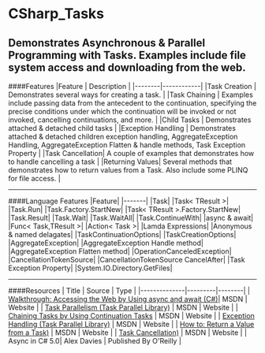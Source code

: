 # CSharp_Tasks
Demonstrates Asynchronous &amp; Parallel Programming with Tasks. Examples include file system access and downloading from the web.
---
####Features
|Feature | Description |
|--------|------------|
|Task Creation | Demonstrates several ways for creating a task. |
|Task Chaining | Examples include passing data from the antecedent to the continuation, specifying the precise conditions under which the continuation will be invoked or not invoked, cancelling continuations, and more. |
|Child Tasks | Demonstrates attached & detached child tasks |
|Exception Handling | Demonstrates attached & detached children exception handling, AggregateException Handling, AggregateException Flatten & handle methods, Task Exception Property |
|Task Cancellation| A couple of examples that demonstrates how to handle cancelling a task |
|Returning Values| Several methods that demonstrates how to return values from a Task. Also include some PLINQ for file access. |

---

####Language Features
|Feature|
|-------|
|Task|
|Task< TResult >|
|Task.Run|
|Task.Factory.StartNew|
|Task< TResult >.Factory.StartNew|
|Task.Result|
|Task.Wait|
|Task.WaitAll|
|Task.ContinueWith|
|async & await|
|Func< Task,TResult >|
|Action< Task >|
|Lamda Expressions|
|Anonymous & named delagates|
|TaskContinuationOptions|
|TaskCreationOptions|
|AggregateException|
|AggregateException Handle method|
|AggregateException Flatten method|
|OperationCanceledException|
|CancellationTokenSource|
|CancellationTokenSource CancelAfter|
|Task Exception Property|
|System.IO.Directory.GetFiles|


---
####Resources
| Title | Source | Type |
|--------------|---------|--------|
| [Walkthrough: Accessing the Web by Using async and await (C#)](https://msdn.microsoft.com/en-us/library/mt674891.aspx)| MSDN | Website |
| [Task Parallelism (Task Parallel Library)](https://msdn.microsoft.com/en-us/library/dd537609(v=vs.110).aspx) | MSDN | Website |
| [Chaining Tasks by Using Continuation Tasks](https://msdn.microsoft.com/en-us/library/ee372288(v=vs.110).aspx) | MSDN | Website |
| [Exception Handling (Task Parallel Library)](https://msdn.microsoft.com/en-us/library/dd997415(v=vs.110).aspx) | MSDN | Website |
| [How to: Return a Value from a Task)](https://msdn.microsoft.com/en-us/library/dd537613%28v=vs.110%29.aspx) | MSDN | Website |
| [Task Cancellation)](https://msdn.microsoft.com/en-us/library/dd997396%28v=vs.110%29.aspx) | MSDN | Website |
| Async in C# 5.0| Alex Davies | Published By O'Reilly |


